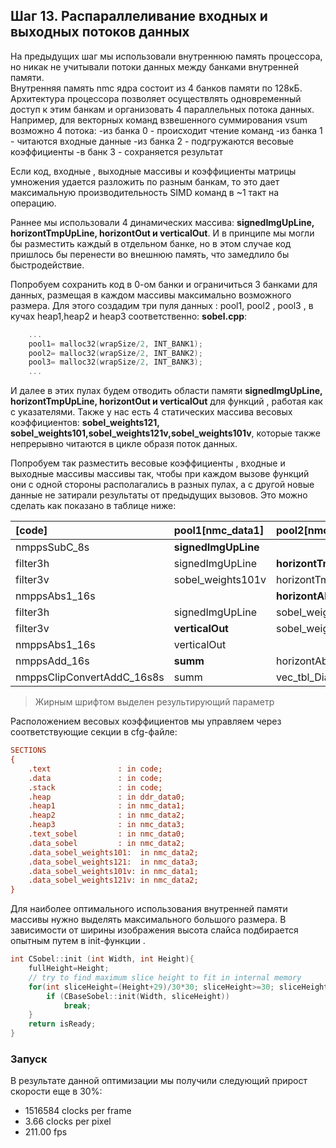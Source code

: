 ﻿## Шаг 13. Распараллеливание входных и выходных потоков данных 

На предыдущих шаг мы использовали внутреннюю память процессора, но никак не учитывали потоки данных между банками внутренней памяти.  
Внутренняя память nmc ядра состоит из 4 банков памяти по 128кБ. Архитектура процессора позволяет осуществлять одновременный доступ к этим банкам и организовать 4 параллельных потока данных.  
Например, для векторных команд взвешенного суммирования vsum возможно 4 потока:
-из банка 0 - происходит чтение команд
-из банка 1 - читаются входные данные 
-из банка 2 - подгружаются весовые коэффициенты
-в  банк 3 - сохраняется результат 

Если код, входные , выходные массивы и коэффициенты матрицы умножения удается разложить по разным банкам, то это дает максимальную производительность SIMD команд в ~1 такт на операцию. 


Раннее мы использовали 4 динамических массива:  **signedImgUpLine, horizontTmpUpLine, horizontOut и verticalOut**.
И в принципе мы могли бы разместить каждый в отдельном банке, но в этом случае код пришлось бы перенести во внешнюю память, что замедлило бы быстродействие. 

Попробуем сохранить код в 0-ом банки и ограничиться 3 банками для данных, размещая в каждом массивы максимально возможного размера. 
Для этого создадим три пуля данных : pool1, pool2 , pool3 , в кучах heap1,heap2 и heap3  соответственно:
**sobel.cpp**:
```cpp
	...
	pool1= malloc32(wrapSize/2, INT_BANK1);
	pool2= malloc32(wrapSize/2, INT_BANK2);
	pool3= malloc32(wrapSize/2, INT_BANK3);
	...
```
И далее в этих пулах будем отводить области памяти **signedImgUpLine, horizontTmpUpLine, horizontOut и verticalOut** для функций , работая как с указателями. 
Также у нас есть 4 статических массива весовых коэффициентов: **sobel_weights121, sobel_weights101,sobel_weights121v,sobel_weights101v**, которые также непрерывно читаются в цикле образя поток данных.

Попробуем так разместить  весовые коэффициенты , входные и выходные массивы массивы так, чтобы при каждом вызове функций они с одной стороны располагались в разных пулах, 
а с другой новые данные не затирали результаты от предыдущих вызовов.
Это можно сделать как показано в таблице ниже:

|[code]           |pool1[nmc_data1]   |pool2[nmc_data2] 		|pool3[nmc_data3]  	|pool4[ddr_data0]|Shared[ddr_data1] |
|:--              |:--                |:--						|:---				|---			|---				|
|nmppsSubC_8s         |**signedImgUpLine**|							|   				|   			|sourceUpLine    	|
|filter3h         |signedImgUpLine    |**horizontTmpUpLine**	|sobel_weights121   |   			|   				|
|filter3v         |sobel_weights101v  |horizontTmpUpLine   		|**horizontOut**	|   			|   				|
|nmppsAbs1_16s         |                   |**horizontAbs**     		|horizontOut   		|   			|   				|
|filter3h         |signedImgUpLine    |sobel_weights101    		|**verticalTmpUpLine**|   			|   				|
|filter3v         |**verticalOut**    |sobel_weights121v   		|verticalTmpUpLine	|   			|   				|
|nmppsAbs1_16s         |verticalOut        |                       	|**verticalAbs**	|   			|   				|
|nmppsAdd_16s         |**summ**           |horizontAbs            	|verticalAbs    	|   			|   				|
|nmppsClipConvertAddC_16s8s |summ               |vec_tbl_Diagonal_01h_G   |   				|   			|**result**			|
> Жирным шрифтом выделен результирующий параметр


Расположением весовых коэффициентов мы управляем через соответствующие секции в cfg-файле:
```cfg
SECTIONS
{
	.text				: in code;
	.data				: in code;
	.stack				: in code;
	.heap				: in ddr_data0;
	.heap1				: in nmc_data1;
	.heap2				: in nmc_data2;
	.heap3				: in nmc_data3;
	.text_sobel			: in nmc_data0;
	.data_sobel			: in nmc_data2;
	.data_sobel_weights101:  in nmc_data2;
	.data_sobel_weights121:	 in nmc_data3;
	.data_sobel_weights101v: in nmc_data1;
	.data_sobel_weights121v: in nmc_data2;
}
```

Для наиболее оптимального использования внутренней памяти массивы нужно выделять максимального большого размера. 
В зависимости от ширины изображения высота слайса подбирается опытным путем в init-функции .
```cpp
int CSobel::init (int Width, int Height){
	fullHeight=Height;
	// try to find maximum slice height to fit in internal memory
	for(int sliceHeight=(Height+29)/30*30; sliceHeight>=30; sliceHeight-=30){
		if (CBaseSobel::init(Width, sliceHeight))
			break;
	}
	return isReady;
}
```


### Запуск
В результате данной оптимизации мы получили следующий прирост скорости еще в 30%: 
- 1516584 clocks per frame
- 3.66 clocks per pixel
- 211.00 fps




